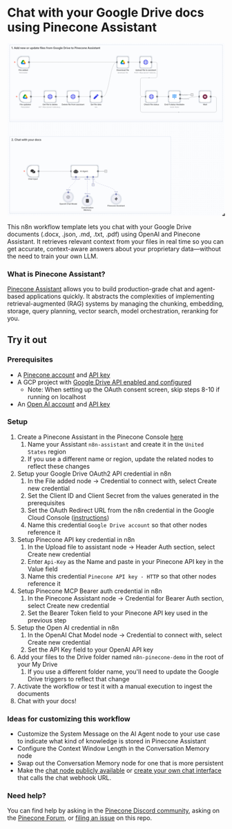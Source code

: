 # Chat with your Google Drive docs using Pinecone Assistant

![Visual diagram of the n8n workflow connecting Google Drive to Pinecone Assistant and Open AI](document-chat.png)

This n8n workflow template lets you chat with your Google Drive documents (.docx, .json, .md, .txt, .pdf) using OpenAI and Pinecone Assistant. It retrieves relevant context from your files in real time so you can get accurate, context-aware answers about your proprietary data—without the need to train your own LLM.

### What is Pinecone Assistant?

[Pinecone Assistant](https://docs.pinecone.io/guides/assistant/overview) allows you to build production-grade chat and agent-based applications quickly. It abstracts the complexities of implementing retrieval-augmented (RAG) systems by managing the chunking, embedding, storage, query planning, vector search, model orchestration, reranking for you.

## Try it out

### Prerequisites

* A [Pinecone account](https://app.pinecone.io/) and [API key](https://app.pinecone.io/organizations/-/projects/-/keys)
* A GCP project with [Google Drive API enabled and configured](https://docs.n8n.io/integrations/builtin/credentials/google/oauth-single-service/)
  * Note: When setting up the OAuth consent screen, skip steps 8-10 if running on localhost
* An [Open AI account](https://auth.openai.com/create-account) and [API key](https://platform.openai.com/settings/organization/api-keys)

### Setup

1. Create a Pinecone Assistant in the Pinecone Console [here](https://app.pinecone.io/organizations/-/projects/-/assistant/-/files) 
	1. Name your Assistant `n8n-assistant` and create it in the `United States` region
	2. If you use a different name or region, update the related nodes to reflect these changes
2. Setup your Google Drive OAuth2 API credential in n8n
	1. In the File added node -> Credential to connect with, select Create new credential
	2. Set the Client ID and Client Secret from the values generated in the prerequisites
	3. Set the OAuth Redirect URL from the n8n credential in the Google Cloud Console ([instructions](https://docs.n8n.io/integrations/builtin/credentials/google/oauth-single-service/#create-your-google-oauth-client-credentials))
	4. Name this credential `Google Drive account` so that other nodes reference it
3. Setup Pinecone API key credential in n8n
	1. In the Upload file to assistant node -> Header Auth section, select Create new credential
	2. Enter `Api-Key` as the Name and paste in your Pinecone API key in the Value field
	3. Name this credential `Pinecone API key - HTTP` so that other nodes reference it
4. Setup Pinecone MCP Bearer auth credential in n8n
	1. In the Pinecone Assistant node -> Credential for Bearer Auth section, select Create new credential
	2. Set the Bearer Token field to your Pinecone API key used in the previous step
5. Setup the Open AI credential in n8n
	1. In the OpenAI Chat Model node -> Credential to connect with, select Create new credential
	2. Set the API Key field to your OpenAI API key
6. Add your files to the Drive folder named `n8n-pinecone-demo` in the root of your My Drive
	1. If you use a different folder name, you'll need to update the Google Drive triggers to reflect that change
7. Activate the workflow or test it with a manual execution to ingest the documents
8. Chat with your docs!

### Ideas for customizing this workflow

- Customize the System Message on the AI Agent node to your use case to indicate what kind of knowledge is stored in Pinecone Assistant
- Configure the Context Window Length in the Conversation Memory node
- Swap out the Conversation Memory node for one that is more persistent
- Make the [chat node publicly available](https://docs.n8n.io/integrations/builtin/core-nodes/n8n-nodes-langchain.chattrigger/#make-chat-publicly-available) or [create your own chat interface](https://docs.n8n.io/integrations/builtin/core-nodes/n8n-nodes-langchain.chattrigger/#mode) that calls the chat webhook URL.

### Need help?

You can find help by asking in the [Pinecone Discord community](https://discord.gg/tJ8V62S3sH), asking on the [Pinecone Forum](https://community.pinecone.io/), or [filing an issue](https://github.com/pinecone-io/n8n-templates/issues/new/choose) on this repo.

